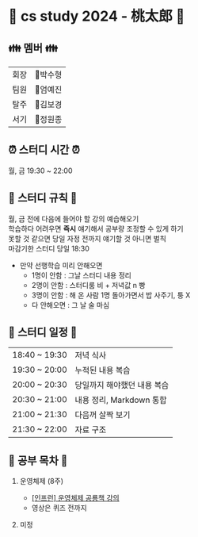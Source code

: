 # 🍻 cs study 2024 - 桃太郎 🍻

## 👪 멤버 👪
|||
|---|---|
|회장|👹박수형|
|팀원|🐶엄예진|
|탈주|👸김보경|
|서기|🙉정원종|

## ⏰ 스터디 시간 ⏰
월, 금 
19:30 ~ 22:00

## 🔨 스터디 규칙 🔨
월, 금 전에 다음에 들어야 할 강의 예습해오기<br>
학습하다 어려우면 **즉시** 얘기해서 공부량 조정할 수 있게 하기<br>
못할 것 같으면 당일 자정 전까지 얘기할 것 아니면 벌칙<br>
마감기한 스터디 당일 18:30<br>
- 만약 선행학습 미리 안해오면
    - 1명이 안함 : 그날 스터디 내용 정리
    - 2명이 안함 : 스터디룸 비 + 저녁값 n 빵
    - 3명이 안함 : 해 온 사람 1명 돌아가면서 밥 사주기, 퉁 X
    - 다 안해오면 : 그 날 술 마심

## 📆 스터디 일정 📆
|||
|:---|:---|
|18:40 ~ 19:30|저녁 식사|
|19:30 ~ 20:00|누적된 내용 복습|
|20:00 ~ 20:30|당일까지 해야했던 내용 복습|
|20:30 ~ 21:00|내용 정리, Markdown 통합|
|21:00 ~ 21:30|다음꺼 살짝 보기|
|21:30 ~ 22:00|자료 구조|

## 💯 공부 목차 💯
1. 운영체제 (8주)
    -  [\[인프런\] 운영체제 공룡책 강의](https://www.inflearn.com/course/%EC%9A%B4%EC%98%81%EC%B2%B4%EC%A0%9C-%EA%B3%B5%EB%A3%A1%EC%B1%85-%EC%A0%84%EA%B3%B5%EA%B0%95%EC%9D%98/dashboard)
    - 영상은 퀴즈 전까지 

2. 미정
